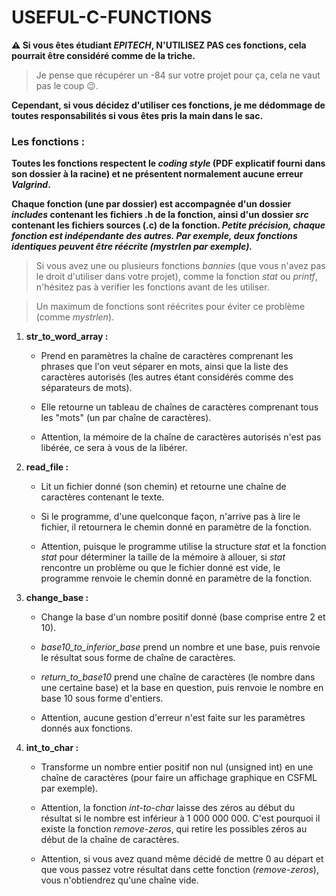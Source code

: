 # USEFUL-C-FUNCTIONS

**⚠️ Si vous êtes étudiant _EPITECH_, N'UTILISEZ PAS ces fonctions, cela pourrait être considéré comme de la triche.**
> Je pense que récupérer un -84 sur votre projet pour ça, cela ne vaut pas le coup 😉.

**Cependant, si vous décidez d'utiliser ces fonctions, je me dédommage de toutes responsabilités si vous êtes pris la main dans le sac.**


### Les fonctions :

**Toutes les fonctions respectent le _coding style_ (PDF explicatif fourni dans son dossier à la racine) et ne présentent normalement aucune erreur _Valgrind_.**

**Chaque fonction (une par dossier) est accompagnée d'un dossier _includes_ contenant les fichiers .h de la fonction, ainsi d'un dossier _src_ contenant les fichiers sources (.c) de la fonction. _Petite précision, chaque fonction est indépendante des autres. Par exemple, deux fonctions identiques peuvent être réécrite (mystrlen par exemple)._**

> Si vous avez une ou plusieurs fonctions _bannies_ (que vous n'avez pas le droit d'utiliser dans votre projet), comme la fonction _stat_ ou _printf_, n'hésitez pas à verifier les fonctions avant de les utiliser.

> Un maximum de fonctions sont réécrites pour éviter ce problème (comme _mystrlen_).

1. **str_to_word_array :**

    - Prend en paramètres la chaîne de caractères comprenant les phrases que l'on veut séparer en mots, ainsi que la liste des caractères autorisés (les autres étant considérés comme des séparateurs de mots).

    - Elle retourne un tableau de chaînes de caractères comprenant tous les "mots" (un par chaîne de caractères).

    - Attention, la mémoire de la chaîne de caractères autorisés n'est pas libérée, ce sera à vous de la libérer.

2. **read_file :**

    - Lit un fichier donné (son chemin) et retourne une chaîne de caractères contenant le texte.

    - Si le programme, d'une quelconque façon, n'arrive pas à lire le fichier, il retournera le chemin donné en paramètre de la fonction.

    - Attention, puisque le programme utilise la structure _stat_ et la fonction _stat_ pour déterminer la taille de la mémoire à allouer, si _stat_ rencontre un problème ou que le fichier donné est vide, le programme renvoie le chemin donné en paramètre de la fonction.

3. **change_base :**

    - Change la base d'un nombre positif donné (base comprise entre 2 et 10).
    
    - _base10_to_inferior_base_ prend un nombre et une base, puis renvoie le résultat sous forme de chaîne de caractères.

    - _return_to_base10_ prend une chaîne de caractères (le nombre dans une certaine base) et la base en question, puis renvoie le nombre en base 10 sous forme d'entiers.

    - Attention, aucune gestion d'erreur n'est faite sur les paramètres donnés aux fonctions.

4. **int_to_char :**

    - Transforme un nombre entier positif non nul (unsigned int) en une chaîne de caractères (pour faire un affichage graphique en CSFML par exemple).

    - Attention, la fonction _int-to-char_ laisse des zéros au début du résultat si le nombre est inférieur à 1 000 000 000. C'est pourquoi il existe la fonction _remove-zeros_, qui retire les possibles zéros au début de la chaîne de caractères.
    
    - Attention, si vous avez quand même décidé de mettre 0 au départ et que vous passez votre résultat dans cette fonction (_remove-zeros_), vous n'obtiendrez qu'une chaîne vide.